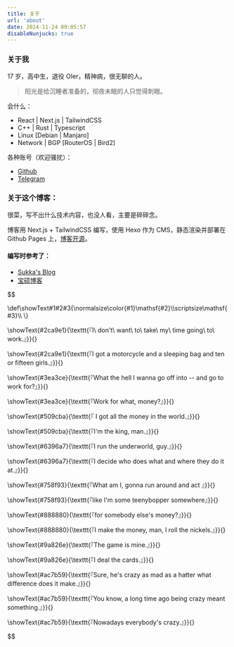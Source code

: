 ```yaml
---
title: 关于
url: 'about'
date: 2024-11-24 09:05:57
disableNunjucks: true
---
```


### 关于我

17 岁，高中生，退役 OIer，精神病，很无聊的人。

> 阳光是给沉睡者准备的，彻夜未眠的人只觉得刺眼。

会什么：

- React | Next.js | TailwindCSS
- C++ | Rust | Typescript
- Linux [Debian | Manjaro]
- Network | BGP [RouterOS | Bird2]

各种账号（欢迎骚扰）：
- [Github](https://github.com/confuseder)
- [Telegram](https://t.me/Panxi_39)

### 关于这个博客：
很菜，写不出什么技术内容，也没人看，主要是碎碎念。

博客用 Next.js + TailwindCSS 编写，使用 Hexo 作为 CMS，静态渲染并部署在 Github Pages 上，[博客开源](https://github.com/confuseder/hext)。

#### 编写时参考了：
- [Sukka's Blog](https://blog.skk.moe/)
- [宝硕博客](https://blog.baoshuo.ren/)

$$

\def\showText#1#2#3{\normalsize\color{#1}\mathsf{#2}\\\scriptsize\mathsf{#3}\\\ \\}

\showText{#2ca9e1}{\texttt{『I\ don't\ want\ to\ take\ my\ time going\ to\ work.』}}{}

\showText{#2ca9e1}{\texttt{『I got a motorcycle and a sleeping bag and ten or fifteen girls.』}}{}

\showText{#3ea3ce}{\texttt{『What the hell I wanna go off into -- and go to work for?』}}{}

\showText{#3ea3ce}{\texttt{『Work for what, money?』}}{}

\showText{#509cba}{\texttt{『 I got all the money in the world.』}}{}

\showText{#509cba}{\texttt{『I'm the king, man.』}}{}

\showText{#6396a7}{\texttt{『I run the underworld, guy.』}}{}

\showText{#6396a7}{\texttt{『I decide who does what and where they do it at.』}}{}

\showText{#758f93}{\texttt{『What am I, gonna run around and act 』}}{}

\showText{#758f93}{\texttt{『like I'm some teenybopper somewhere』}}{}

\showText{#888880}{\texttt{『for somebody else's money?』}}{}

\showText{#888880}{\texttt{『I make the money, man, I roll the nickels.』}}{}

\showText{#9a826e}{\texttt{『The game is mine.』}}{}

\showText{#9a826e}{\texttt{『I deal the cards.』}}{}

\showText{#ac7b59}{\texttt{『Sure, he's crazy as mad as a hatter what difference does it make.』}}{}

\showText{#ac7b59}{\texttt{『You know, a long time ago being crazy meant something.』}}{}

\showText{#ac7b59}{\texttt{『Nowadays everybody's crazy.』}}{}

$$